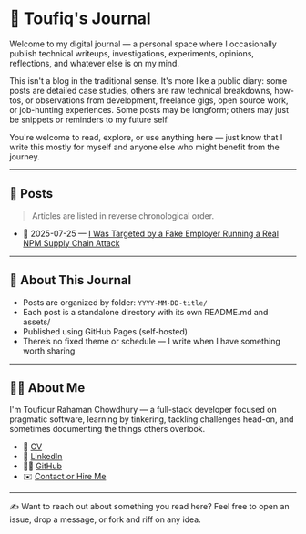 # 📓 Toufiq's Journal

Welcome to my digital journal — a personal space where I occasionally publish technical writeups, investigations, experiments, opinions, reflections, and whatever else is on my mind.

This isn't a blog in the traditional sense. It's more like a public diary: some posts are detailed case studies, others are raw technical breakdowns, how-tos, or observations from development, freelance gigs, open source work, or job-hunting experiences. Some posts may be longform; others may just be snippets or reminders to my future self.

You're welcome to read, explore, or use anything here — just know that I write this mostly for myself and anyone else who might benefit from the journey.

---

## 📘 Posts

> Articles are listed in reverse chronological order.

- 📅 2025-07-25 — [I Was Targeted by a Fake Employer Running a Real NPM Supply Chain Attack](./2025-07-25-targeted-dev-attack/)

<!-- Future entries will appear here -->
<!-- Example:
- 📅 2025-MM-DD — [Breaking Down BONSAI: A Hybrid Proof System](./2025-08-20-breaking-down-bonsai/) -->

---

## 🧭 About This Journal

- Posts are organized by folder: `YYYY-MM-DD-title/`
- Each post is a standalone directory with its own README.md and assets/
- Published using GitHub Pages (self-hosted)
- There’s no fixed theme or schedule — I write when I have something worth sharing

---

## 🧑‍💻 About Me

I'm Toufiqur Rahaman Chowdhury — a full-stack developer focused on pragmatic software, learning by tinkering, tackling challenges head-on, and sometimes documenting the things others overlook.

- 🔗 [CV](https://aliens.github.io/cv)
- 💼 [LinkedIn](https://www.linkedin.com/in/toufiq/)
- 🧑‍🚀 [GitHub](https://github.com/alien45)
- ✉️ [Contact or Hire Me](https://alien45.github.io/cv/Toufiqur_Chowdhury_CV.pdf)

---

✍️ Want to reach out about something you read here? Feel free to open an issue, drop a message, or fork and riff on any idea.

<link rel="stylesheet" href="assets/style.css" />
